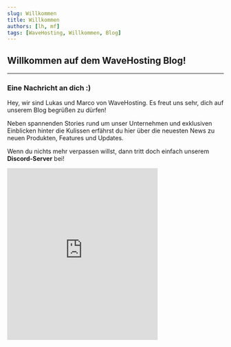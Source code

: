 ```yaml
---
slug: Willkommen
title: Willkommen
authors: [lh, mf]
tags: [WaveHosting, Willkommen, Blog]
---
```


## Willkommen auf dem WaveHosting Blog!

-----

### Eine Nachricht an dich :)

Hey, wir sind Lukas und Marco von WaveHosting.
Es freut uns sehr, dich auf unserem Blog begrüßen zu dürfen!
<!--truncate-->
Neben spannenden Stories rund um unser Unternehmen und exklusiven Einblicken hinter die Kulissen erfährst du hier über die neuesten News zu neuen Produkten, Features und Updates.

Wenn du nichts mehr verpassen willst, dann tritt doch einfach unserem **Discord-Server** bei!
<iframe src="https://discord.com/widget?id=990976703230787604&theme=light" width="350" height="400" allowtransparency="true" frameborder="0" sandbox="allow-popups allow-popups-to-escape-sandbox allow-same-origin allow-scripts"></iframe>